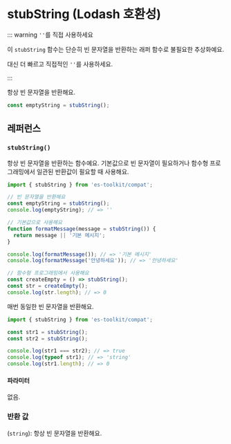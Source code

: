 # stubString (Lodash 호환성)

::: warning `''`를 직접 사용하세요

이 `stubString` 함수는 단순히 빈 문자열을 반환하는 래퍼 함수로 불필요한 추상화예요.

대신 더 빠르고 직접적인 `''`를 사용하세요.

:::

항상 빈 문자열을 반환해요.

```typescript
const emptyString = stubString();
```

## 레퍼런스

### `stubString()`

항상 빈 문자열을 반환하는 함수예요. 기본값으로 빈 문자열이 필요하거나 함수형 프로그래밍에서 일관된 반환값이 필요할 때 사용해요.

```typescript
import { stubString } from 'es-toolkit/compat';

// 빈 문자열을 반환해요
const emptyString = stubString();
console.log(emptyString); // => ''

// 기본값으로 사용해요
function formatMessage(message = stubString()) {
  return message || '기본 메시지';
}

console.log(formatMessage()); // => '기본 메시지'
console.log(formatMessage('안녕하세요')); // => '안녕하세요'

// 함수형 프로그래밍에서 사용해요
const createEmpty = () => stubString();
const str = createEmpty();
console.log(str.length); // => 0
```

매번 동일한 빈 문자열을 반환해요.

```typescript
import { stubString } from 'es-toolkit/compat';

const str1 = stubString();
const str2 = stubString();

console.log(str1 === str2); // => true
console.log(typeof str1); // => 'string'
console.log(str1.length); // => 0
```

#### 파라미터

없음.

### 반환 값

(`string`): 항상 빈 문자열을 반환해요.